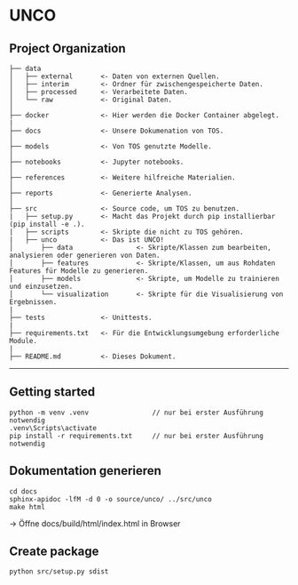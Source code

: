 UNCO
====


Project Organization
--------------------

    ├── data
    │   ├── external       <- Daten von externen Quellen.
    │   ├── interim        <- Ordner für zwischengespeicherte Daten.
    │   ├── processed      <- Verarbeitete Daten.
    │   └── raw            <- Original Daten.
    │  
    ├── docker             <- Hier werden die Docker Container abgelegt.
    |
    ├── docs               <- Unsere Dokumenation von TOS.
    │  
    ├── models             <- Von TOS genutzte Modelle.
    │  
    ├── notebooks          <- Jupyter notebooks.
    │  
    ├── references         <- Weitere hilfreiche Materialien.
    │  
    ├── reports            <- Generierte Analysen.
    │  
    ├── src                <- Source code, um TOS zu benutzen.
    |   ├── setup.py       <- Macht das Projekt durch pip installierbar (pip install -e .).
    |   ├── scripts        <- Skripte die nicht zu TOS gehören.
    |   ├── unco           <- Das ist UNCO!
    │       ├── data                <- Skripte/Klassen zum bearbeiten, analysieren oder generieren von Daten.
    │       ├── features            <- Skripte/Klassen, um aus Rohdaten Features für Modelle zu generieren.
    │       ├── models              <- Skripte, um Modelle zu trainieren und einzusetzen.
    │       └── visualization       <- Skripte für die Visualisierung von Ergebnissen.
    |
    ├── tests              <- Unittests.
    |
    ├── requirements.txt   <- Für die Entwicklungsumgebung erforderliche Module.
    |
    ├── README.md          <- Dieses Dokument.

--------

Getting started
---------------

```shell
python -m venv .venv                // nur bei erster Ausführung notwendig
.venv\Scripts\activate
pip install -r requirements.txt     // nur bei erster Ausführung notwendig
```

Dokumentation generieren
------------------------

```
cd docs
sphinx-apidoc -lfM -d 0 -o source/unco/ ../src/unco
make html
```

-> Öffne docs/build/html/index.html in Browser

Create package
--------------

```shell
python src/setup.py sdist
```